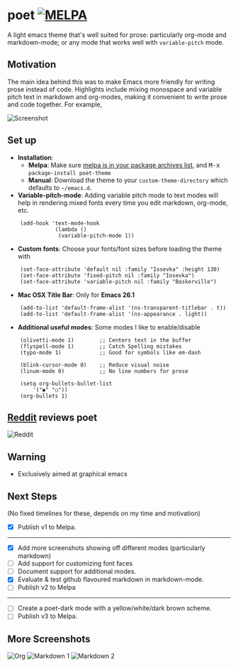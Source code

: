 # poet [![MELPA](https://melpa.org/packages/poet-theme-badge.svg)](https://melpa.org/#/poet-theme)
A light emacs theme that's well suited for prose: particularly org-mode and markdown-mode; or any mode that works well with `variable-pitch` mode.

## Motivation
The main idea behind this was to make Emacs more friendly for writing prose instead of code. Highlights include mixing monospace and variable pitch text in markdown and org-modes, making it convenient to write prose and code together. For example,

![Screenshot](https://github.com/kunalb/poet/raw/master/screenshot.png)

## Set up
- **Installation**:
  - **Melpa**: Make sure [melpa is in your package archives list](https://melpa.org/#/getting-started), and <kbd>M-x</kbd> `package-install poet-theme`
  - **Manual**: Download the theme to your `custom-theme-directory` which defaults to `~/emacs.d`.
- **Variable-pitch-mode**: Adding variable pitch mode to text modes will help in rendering mixed fonts every time you edit  markdown, org-mode, etc.
```
    (add-hook 'text-mode-hook
               (lambda ()
                (variable-pitch-mode 1))
```
- **Custom fonts**: Choose your fonts/font sizes before loading the theme with
```
    (set-face-attribute 'default nil :family "Iosevka" :height 130)
    (set-face-attribute 'fixed-pitch nil :family "Iosevka")
    (set-face-attribute 'variable-pitch nil :family "Baskerville")
```
- **Mac OSX Title Bar**: Only for **Emacs 26.1**
```
    (add-to-list 'default-frame-alist '(ns-transparent-titlebar . t))
    (add-to-list 'default-frame-alist '(ns-appearance . light))
```
- **Additional useful modes**: Some modes I like to enable/disable
```
    (olivetti-mode 1)        ;; Centers text in the buffer
    (flyspell-mode 1)        ;; Catch Spelling mistakes
    (typo-mode 1)            ;; Good for symbols like em-dash

    (blink-cursor-mode 0)    ;; Reduce visual noise
    (linum-mode 0)           ;; No line numbers for prose

    (setq org-bullets-bullet-list
        '("◉" "○"))
    (org-bullets 1)
```

## [Reddit](https://www.reddit.com/r/emacs/comments/9e01wf/share_your_modern_emacs/e5lpfmy/) reviews poet
![Reddit](https://github.com/kunalb/poet/raw/master/reddit.png)

## Warning
- Exclusively aimed at graphical emacs

## Next Steps
(No fixed timelines for these, depends on my time and motivation)
- [x] Publish v1 to Melpa.
---
- [x] Add more screenshots showing off different modes (particularly markdown)
- [ ] Add support for customizing font faces
- [ ] Document support for additional modes.
- [x] Evaluate & test github flavoured markdown in markdown-mode.
- [ ] Publish v2 to Melpa
---
- [ ] Create a poet-dark mode with a yellow/white/dark brown  scheme.
- [ ] Publish v3 to Melpa.

## More Screenshots
![Org](https://github.com/kunalb/poet/raw/master/org.png)
![Markdown 1](https://github.com/kunalb/poet/raw/master/md1.png)
![Markdown 2](https://github.com/kunalb/poet/raw/master/md2.png)
